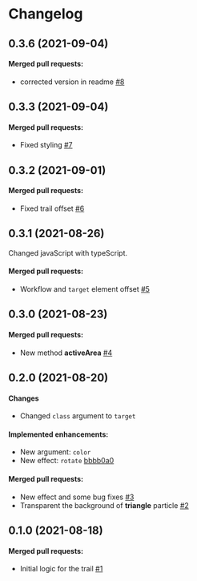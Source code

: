 # Changelog
## 0.3.6 (2021-09-04)
#### Merged pull requests:
- corrected version in readme [#8](https://github.com/dinoly/trail/pull/8)

## 0.3.3 (2021-09-04)
#### Merged pull requests:
- Fixed styling [#7](https://github.com/dinoly/trail/pull/7)

## 0.3.2 (2021-09-01)
#### Merged pull requests:
- Fixed trail offset [#6](https://github.com/dinoly/trail/pull/6)

## 0.3.1 (2021-08-26)
Changed javaScript with typeScript.
#### Merged pull requests:
- Workflow and `target` element offset [#5](https://github.com/dinoly/trail/pull/5)

## 0.3.0 (2021-08-23)
#### Merged pull requests:
- New method **activeArea** [#4](https://github.com/dinoly/trail/pull/4)

## 0.2.0 (2021-08-20)
#### Changes
- Changed `class` argument to `target`

#### Implemented enhancements:
- New argument: `color`
- New effect: `rotate` [bbbb0a0](https://github.com/dinoly/trail/pull/3/commits/bbbb0a09c17f560440f127165fb0330e77471638)

#### Merged pull requests:
- New effect and some bug fixes [#3](https://github.com/dinoly/trail/pull/3)
- Transparent the background of **triangle** particle [#2](https://github.com/dinoly/trail/pull/2)

## 0.1.0 (2021-08-18)
#### Merged pull requests:
- Initial logic for the trail [#1](https://github.com/dinoly/trail/pull/1)

